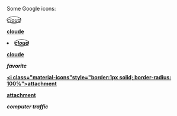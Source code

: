<p>Some Google icons:</p>

<a href="#"><i class="material-icons" style="border:1px solid;   border-radius: 100%">cloud</i><b><p>cloude</p></a>

<li><a href="#"><i class="material-icons" style="border:1px solid;   border-radius: 100%">cloud</i><b><p>cloude</p></a></li>

<i class="material-icons">favorite</i>

<a href="#"><i class="material-icons"style="border:1px solid; border-radius: 100%">attachment</i><b><p>attachment</p></a>

<i class="material-icons">computer</i>
<i class="material-icons">traffic</i>

